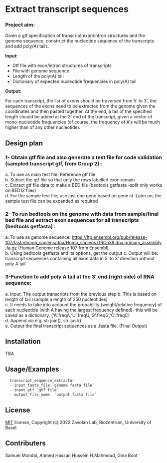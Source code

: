 
# Extract transcript sequences

### Project aim: 

Given a gtf specification of transcript exon/intron structures and the genome sequence, construct the nucleotide sequence of the transcripts and add poly(A) tails.

__Input:__

* Gtf file with exon/intron structures of transcripts
* File with genome sequence
* Length of the poly(A) tail
* Dictionary of expected nucleotide frequencies in poly(A) tail


__Output:__

For each transcript, the list of exons should be traversed from 5' to 3', the sequences of the exons need to be extracted from the genome given the coordinates and then pasted together. At the end, a tail of the specified length should be added at the 3' end of the transcript, given a vector of mono-nucleotide frequencies (of course, the frequency of A's will be much higher than of any other nucleotide).


## Design plan

### 1-  Obtain gtf file and also generate a test file for code validation (sampled transcript gtf, from Group 2) :  
a. To use as main test file: Reference gtf file  
b. Subset the gtf file so that only the rows labelled exon remain  
c. Extract gtf file data to make a BED file (bedtools getfasta -split only works on BED12 files)  
d. For the sample test file, use just one gene based on gene id. Later on, the sample test file can be expanded as required

### 2- To run bedtools on the genome with data from sample/final bed file and extract exon sequences for all transcripts (bedtools getfasta) :
a. To use as genome sequence: https://ftp.ensembl.org/pub/release-107/fasta/homo_sapiens/dna/Homo_sapiens.GRCh38.dna.primary_assembly.fa.gz (Human Genome release 107 from Ensembl)  
b. Using bedtools getfasta and its options, get the output
c. Output will be: transcript sequences containing all exon data in 5’ to 3’ direction without poly A tail  

### 3-Function to add poly A tail at the 3’ end (right side) of RNA sequence:  
a. Input: The output transcripts from the previous step
b. This is based on length of tail (sample a length of 250 nucleotides)  
c. It needs to take into account the probability (weight/relative frequency) of each nucleotide (with A having the largest frequency defined)- this will be saved as a dictionary. {‘A’:freqA,‘U’:freqU,‘G’:freqG,‘C’:freqC}  
d. Append via e.g. str.join(), str.ljust()  
e. Output the final transcript sequences as a .fasta file. (Final Output)  


## Installation 

TBA 
  

## Usage/Examples

```python script 
  transcript_sequence_extractor
  --input_fasta_file `genome fasta file`
  --input_gtf `gtf file`
  --output_file_name  `output fasta file`
```
  


## License

[MIT](https://choosealicense.com/licenses/mit/) license, Copyright (c) 2022 Zavolan Lab, Biozentrum, University of Basel 


## Contributers
Samuel Mondal, Ahmed Hassan Hussein H.Mahmoud, Gina Boot

